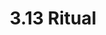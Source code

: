 ---
title: "3.13 Ritual"
slug: "3.13-ritual"
style:
    background: "#2a9d8f"
    color: "#fff"
image: "3.13-ritual.png"
---
